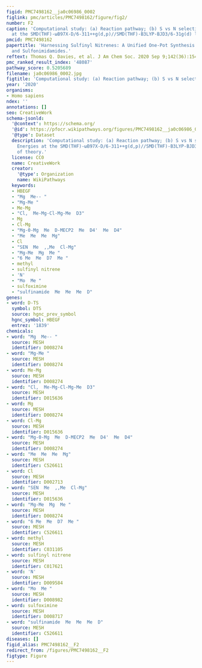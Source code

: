 ```yaml
---
figid: PMC7498162__ja0c06986_0002
figlink: pmc/articles/PMC7498162/figure/fig2/
number: F2
caption: 'Computational study: (a) Reaction pathway; (b) S vs N selectivity. Energies
  at the SMD(THF)-ωB97X-D/6-311++g(d,p)//SMD(THF)-B3LYP-BJD3/6-31g(d) level of theory.'
pmcid: PMC7498162
papertitle: 'Harnessing Sulfinyl Nitrenes: A Unified One-Pot Synthesis of Sulfoximines
  and Sulfonimidamides.'
reftext: Thomas Q. Davies, et al. J Am Chem Soc. 2020 Sep 9;142(36):15445-15453.
pmc_ranked_result_index: '48087'
pathway_score: 0.5205689
filename: ja0c06986_0002.jpg
figtitle: 'Computational study: (a) Reaction pathway; (b) S vs N selectivity'
year: '2020'
organisms:
- Homo sapiens
ndex: ''
annotations: []
seo: CreativeWork
schema-jsonld:
  '@context': https://schema.org/
  '@id': https://pfocr.wikipathways.org/figures/PMC7498162__ja0c06986_0002.html
  '@type': Dataset
  description: 'Computational study: (a) Reaction pathway; (b) S vs N selectivity.
    Energies at the SMD(THF)-ωB97X-D/6-311++g(d,p)//SMD(THF)-B3LYP-BJD3/6-31g(d) level
    of theory.'
  license: CC0
  name: CreativeWork
  creator:
    '@type': Organization
    name: WikiPathways
  keywords:
  - HBEGF
  - "Mg  Me-- "
  - "Mg-Me "
  - Me-Mg
  - "Cl,  Me-Mg-Cl-Mg-Me  D3"
  - Mg
  - Cl-Mg
  - "Mg-0-Mg  Me  D-MECP2  Me  D4'  Me  D4"
  - "Me  Me  Me  Mg"
  - Cl
  - "SEN  Me  ,,Me  Cl-Mg"
  - "Mg-Me  Mg  Me "
  - "6 Me  Me  D7  Me "
  - methyl
  - sulfinyl nitrene
  - 'N'
  - "Mo  Me "
  - sulfoximine
  - "sulfinamide  Me  Me  Me  D"
genes:
- word: D-TS
  symbol: DTS
  source: hgnc_prev_symbol
  hgnc_symbol: HBEGF
  entrez: '1839'
chemicals:
- word: "Mg  Me-- "
  source: MESH
  identifier: D008274
- word: "Mg-Me "
  source: MESH
  identifier: D008274
- word: Me-Mg
  source: MESH
  identifier: D008274
- word: "Cl,  Me-Mg-Cl-Mg-Me  D3"
  source: MESH
  identifier: D015636
- word: Mg
  source: MESH
  identifier: D008274
- word: Cl-Mg
  source: MESH
  identifier: D015636
- word: "Mg-0-Mg  Me  D-MECP2  Me  D4'  Me  D4"
  source: MESH
  identifier: D008274
- word: "Me  Me  Me  Mg"
  source: MESH
  identifier: C526611
- word: Cl
  source: MESH
  identifier: D002713
- word: "SEN  Me  ,,Me  Cl-Mg"
  source: MESH
  identifier: D015636
- word: "Mg-Me  Mg  Me "
  source: MESH
  identifier: D008274
- word: "6 Me  Me  D7  Me "
  source: MESH
  identifier: C526611
- word: methyl
  source: MESH
  identifier: C031105
- word: sulfinyl nitrene
  source: MESH
  identifier: C017621
- word: 'N'
  source: MESH
  identifier: D009584
- word: "Mo  Me "
  source: MESH
  identifier: D008982
- word: sulfoximine
  source: MESH
  identifier: D008717
- word: "sulfinamide  Me  Me  Me  D"
  source: MESH
  identifier: C526611
diseases: []
figid_alias: PMC7498162__F2
redirect_from: /figures/PMC7498162__F2
figtype: Figure
---
```


